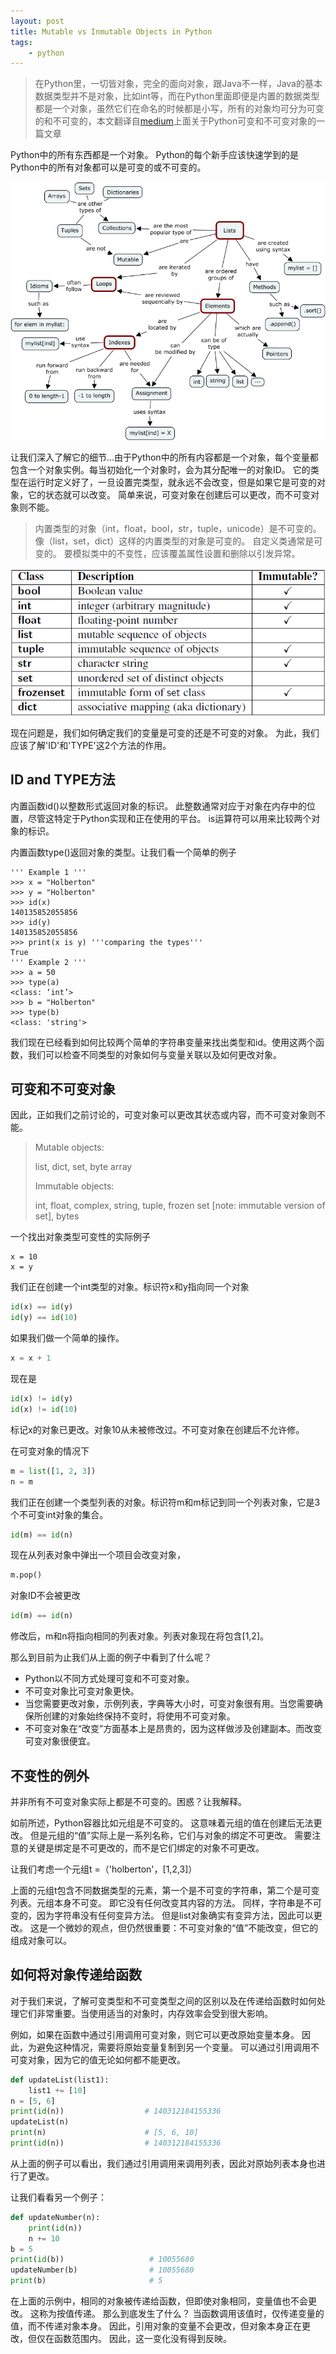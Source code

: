 ```yaml
---
layout: post
title: Mutable vs Inmutable Objects in Python
tags: 
    - python
---
```

> 在Python里，一切皆对象，完全的面向对象，跟Java不一样，Java的基本数据类型并不是对象，比如int等，而在Python里面即便是内置的数据类型都是一个对象，虽然它们在命名的时候都是小写，所有的对象均可分为可变的和不可变的，本文翻译自[medium]((https://medium.com/@meghamohan/mutable-and-immutable-side-of-python-c2145cf72747))上面关于Python可变和不可变对象的一篇文章

Python中的所有东西都是一个对象。 Python的每个新手应该快速学到的是Python中的所有对象都可以是可变的或不可变的。

![python](../assets/images/python-types.png)

让我们深入了解它的细节...由于Python中的所有内容都是一个对象，每个变量都包含一个对象实例。每当初始化一个对象时，会为其分配唯一的对象ID。 它的类型在运行时定义好了，一旦设置完类型，就永远不会改变，但是如果它是可变的对象，它的状态就可以改变。 简单来说，可变对象在创建后可以更改，而不可变对象则不能。

> 内置类型的对象（int，float，bool，str，tuple，unicode）是不可变的。 像（list，set，dict）这样的内置类型的对象是可变的。 自定义类通常是可变的。 要模拟类中的不变性，应该覆盖属性设置和删除以引发异常。

![python](../assets/images/python-types-inmutable.png)

现在问题是，我们如何确定我们的变量是可变的还是不可变的对象。 为此，我们应该了解'ID'和'TYPE'这2个方法的作用。

## ID and TYPE方法

内置函数id()以整数形式返回对象的标识。 此整数通常对应于对象在内存中的位置，尽管这特定于Python实现和正在使用的平台。 is运算符可以用来比较两个对象的标识。

内置函数type()返回对象的类型。让我们看一个简单的例子

```shell
''' Example 1 '''
>>> x = "Holberton"
>>> y = "Holberton"
>>> id(x)
140135852055856
>>> id(y)
140135852055856
>>> print(x is y) '''comparing the types'''
True
''' Example 2 '''
>>> a = 50
>>> type(a)
<class: ‘int’>
>>> b = "Holberton"
>>> type(b)
<class: 'string'>
```

我们现在已经看到如何比较两个简单的字符串变量来找出类型和id。使用这两个函数，我们可以检查不同类型的对象如何与变量关联以及如何更改对象。

## 可变和不可变对象

因此，正如我们之前讨论的，可变对象可以更改其状态或内容，而不可变对象则不能。

> Mutable objects:
>
> list, dict, set, byte array
>
> Immutable objects:
>
> int, float, complex, string, tuple, frozen set [note: immutable version of set], bytes

一个找出对象类型可变性的实际例子

```shell
x = 10
x = y
```

我们正在创建一个int类型的对象。标识符x和y指向同一个对象

```python
id(x) == id(y)
id(y) == id(10)
```

如果我们做一个简单的操作。

```python
x = x + 1
```

现在是

```python
id(x) != id(y)
id(x) != id(10)
```

标记x的对象已更改。对象10从未被修改过。不可变对象在创建后不允许修。

在可变对象的情况下

```python
m = list([1, 2, 3])
n = m
```

我们正在创建一个类型列表的对象。标识符m和m标记到同一个列表对象，它是3个不可变int对象的集合。

```python
id(m) == id(n)
```

现在从列表对象中弹出一个项目会改变对象，

```python
m.pop()
```

对象ID不会被更改

```python
id(m) == id(n)
```

修改后，m和n将指向相同的列表对象。列表对象现在将包含[1,2]。

那么到目前为止我们从上面的例子中看到了什么呢？

- Python以不同方式处理可变和不可变对象。
- 不可变对象比可变对象更快。
- 当您需要更改对象，示例列表，字典等大小时，可变对象很有用。当您需要确保所创建的对象始终保持不变时，将使用不可变对象。
- 不可变对象在“改变”方面基本上是昂贵的，因为这样做涉及创建副本。而改变可变对象很便宜。

## 不变性的例外

并非所有不可变对象实际上都是不可变的。困惑？让我解释。

如前所述，Python容器比如元组是不可变的。 这意味着元组的值在创建后无法更改。 但是元组的“值”实际上是一系列名称，它们与对象的绑定不可更改。 需要注意的关键是绑定是不可更改的，而不是它们绑定的对象不可更改。

让我们考虑一个元组t =（'holberton'，[1,2,3]）

上面的元组t包含不同数据类型的元素，第一个是不可变的字符串，第二个是可变列表。元组本身不可变。 即它没有任何改变其内容的方法。 同样，字符串是不可变的，因为字符串没有任何变异方法。 但是list对象确实有变异方法，因此可以更改。 这是一个微妙的观点，但仍然很重要：不可变对象的“值”不能改变，但它的组成对象可以。

## 如何将对象传递给函数

对于我们来说，了解可变类型和不可变类型之间的区别以及在传递给函数时如何处理它们非常重要。当使用适当的对象时，内存效率会受到很大影响。

例如，如果在函数中通过引用调用可变对象，则它可以更改原始变量本身。 因此，为避免这种情况，需要将原始变量复制到另一个变量。 可以通过引用调用不可变对象，因为它的值无论如何都不能更改。

```python
def updateList(list1):
    list1 += [10]
n = [5, 6]
print(id(n))                  # 140312184155336
updateList(n)
print(n)                      # [5, 6, 10]
print(id(n))                  # 140312184155336
```

从上面的例子可以看出，我们通过引用调用来调用列表，因此对原始列表本身也进行了更改。

让我们看看另一个例子：

```python
def updateNumber(n):
    print(id(n))
    n += 10
b = 5
print(id(b))                   # 10055680
updateNumber(b)                # 10055680
print(b)                       # 5
```

在上面的示例中，相同的对象被传递给函数，但即使对象相同，变量值也不会更改。 这称为按值传递。 那么到底发生了什么？ 当函数调用该值时，仅传递变量的值，而不传递对象本身。 因此，引用对象的变量不会更改，但对象本身正在更改，但仅在函数范围内。 因此，这一变化没有得到反映。
